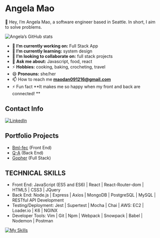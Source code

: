 
# Angela Mao
:wave: Hey, I’m Angela Mao, a software engineer based in Seattle. In short, I aim to solve problems.

![Angela’s GitHub stats](https://github-readme-stats.vercel.app/api?username=Angelamaomao&show_icons=true&theme=radical)
<!-- credits for the gif https://gph.is/g/ZWg5jr7 -->
- :telescope: **I’m currently working on:** Full Stack App
- :seedling: **I’m currently learning:** system design
- :dancers: **I’m looking to collaborate on:** full stack projects
- :speech_balloon: **Ask me about:** Javascript, food, react
- :zap: **Hobbies:** cooking, baking, crocheting, travel
- :smile: **Pronouns:** she/her
- :mailbox: How to reach me **maodan091216@gmail.com**
- :zap: Fun fact **It makes me so happy when my front and back are connected! **
## Contact Info
[![LinkedIn](https://img.shields.io/badge/linkedin-%230077B5.svg?style=for-the-badge&logo=linkedin&logoColor=white)](https://www.linkedin.com/in/angela-mao-dan) 
## Portfolio Projects
- [Bml-fec](https://github.com/Blue-Mountain-Lightning/bml-fec) (Front End)
- [Q-A](https://github.com/SDC-Team-Eight/Q-A) (Back End)
- [Gopher](https://github.com/blueocean-rico/gopher) (Full Stack)

## TECHNICAL SKILLS
- Front End: JavaScript (ES5 and ES6) | React | React-Router-dom | HTML5 | CSS3 | JQuery 
- Back End: Node.js | Express | Axios | MongoDB | PostgreSQL | MySQL | RESTful API Development 
- Testing/Deployment: Jest | Supertest | Mocha | Chai | AWS: EC2 | Loader.io | K6 | NGINX
- Developer Tools: Vim | Git | Npm | Webpack | Snowpack | Babel | Nodemon | Postman

[![My Skills](https://skillicons.dev/icons?i=javacript,html,css,react,nodejs,git,express,mysql,mongodb,postgres,aws)](https://skillicons.dev)
<!-- <p><img align=“left” src=“https://github-readme-stats.vercel.app/api/top-langs?username=g3root&show_icons=true&locale=en&layout=compact” alt=“g3root” /></p>
<p>&nbsp;<img align=“center” src=“https://github-readme-stats.vercel.app/api?username=g3root&show_icons=true&locale=en” alt=“g3root” /></p>
<p><img align=“center” src=“https://github-readme-streak-stats.herokuapp.com/?user=g3root&” alt=“g3root” /></p> -->
